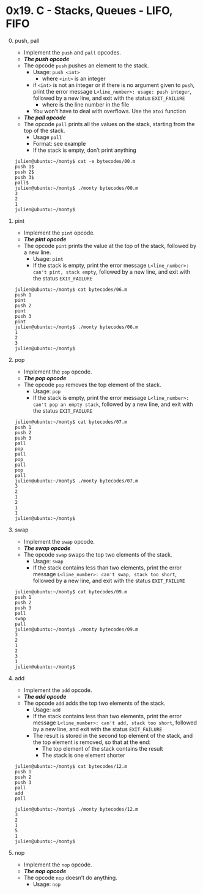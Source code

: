 # 0x19. C - Stacks, Queues - LIFO, FIFO

0. push, pall
	- Implement the `push` and `pall` opcodes.
	- ___The push opcode___
	- The opcode `push` pushes an element to the stack.
		- Usage: `push <int>`
			- where `<int>` is an integer
		- if `<int>` is not an integer or if there is no argument given to `push`, print the error message `L<line_number>: usage: push integer`, followed by a new line, and exit with the status `EXIT_FAILURE`
			- where is the line number in the file
		- You won’t have to deal with overflows. Use the `atoi` function
	- ___The pall opcode___
	- The opcode `pall` prints all the values on the stack, starting from the top of the stack. 
		- Usage `pall`
		- Format: see example
		- If the stack is empty, don’t print anything
	```
	julien@ubuntu:~/monty$ cat -e bytecodes/00.m
	push 1$
	push 2$
	push 3$
	pall$
	julien@ubuntu:~/monty$ ./monty bytecodes/00.m
	3
	2
	1
	julien@ubuntu:~/monty$
	```

1. pint
	- Implement the `pint` opcode.
	- ___The pint opcode___
	- The opcode `pint` prints the value at the top of the stack, followed by a new line.	
		- Usage: `pint`
		- If the stack is empty, print the error message `L<line_number>: can't pint, stack empty`, followed by a new line, and exit with the status `EXIT_FAILURE`
	```
	julien@ubuntu:~/monty$ cat bytecodes/06.m 
	push 1
	pint
	push 2
	pint
	push 3
	pint
	julien@ubuntu:~/monty$ ./monty bytecodes/06.m 
	1
	2
	3
	julien@ubuntu:~/monty$ 
	```

2. pop
	- Implement the `pop` opcode.
	- ___The pop opcode___
	- The opcode `pop` removes the top element of the stack.
		- Usage: `pop`
		- If the stack is empty, print the error message `L<line_number>: can't pop an empty stack`, followed by a new line, and exit with the status `EXIT_FAILURE`
	```
	julien@ubuntu:~/monty$ cat bytecodes/07.m 
	push 1
	push 2
	push 3
	pall
	pop
	pall
	pop
	pall
	pop
	pall
	julien@ubuntu:~/monty$ ./monty bytecodes/07.m 
	3
	2
	1
	2
	1
	1
	julien@ubuntu:~/monty$ 
	```

3. swap
	- Implement the `swap` opcode.
	- ___The swap opcode___
	- The opcode `swap` swaps the top two elements of the stack.
		- Usage: `swap`
		- If the stack contains less than two elements, print the error message `L<line_number>: can't swap, stack too short`, followed by a new line, and exit with the status `EXIT_FAILURE`
	```
	julien@ubuntu:~/monty$ cat bytecodes/09.m 
	push 1
	push 2
	push 3
	pall
	swap
	pall
	julien@ubuntu:~/monty$ ./monty bytecodes/09.m 
	3
	2
	1
	2
	3
	1
	julien@ubuntu:~/monty$ 
	```

4. add
	- Implement the `add` opcode.
	- ___The add opcode___
	- The opcode `add` adds the top two elements of the stack.
		- Usage: `add`
		- If the stack contains less than two elements, print the error message `L<line_number>: can't add, stack too short`, followed by a new line, and exit with the status `EXIT_FAILURE`
		- The result is stored in the second top element of the stack, and the top element is removed, so that at the end:
			- The top element of the stack contains the result
			- The stack is one element shorter
	```
	julien@ubuntu:~/monty$ cat bytecodes/12.m 
	push 1
	push 2
	push 3
	pall
	add
	pall

	julien@ubuntu:~/monty$ ./monty bytecodes/12.m 
	3
	2
	1
	5
	1
	julien@ubuntu:~/monty$
	```

5. nop
	- Implement the `nop` opcode.
	- ___The nop opcode___
	- The opcode `nop` doesn’t do anything.
		- Usage: `nop`
